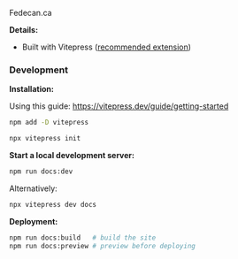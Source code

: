 Fedecan.ca

**Details:**
- Built with Vitepress ([recommended extension](https://marketplace.visualstudio.com/items?itemName=Vue.volar))


### Development

**Installation:**

Using this guide: https://vitepress.dev/guide/getting-started

```bash
npm add -D vitepress

npx vitepress init
```

**Start a local development server:**

```bash
npm run docs:dev
```

Alternatively:
```bash
npx vitepress dev docs
```

**Deployment:**

```bash
npm run docs:build   # build the site
npm run docs:preview # preview before deploying
```


